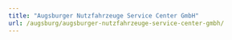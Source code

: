 ```yaml
---
title: "Augsburger Nutzfahrzeuge Service Center GmbH"
url: /augsburg/augsburger-nutzfahrzeuge-service-center-gmbh/
---
```

